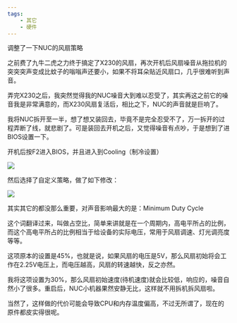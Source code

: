 ```yaml
---
tags:
    - 其它
    - 硬件
---
```


调整了一下NUC的风扇策略

之前费了九牛二虎之力终于搞定了X230的风扇，再次开机后风扇噪音从拖拉机的突突突声变成比蚊子的嗡嗡声还要小，如果不将耳朵贴近风扇口，几乎很难听到声音。

弄完X230之后，我突然觉得我的NUC噪音大到难以忍受了，其实再这之前它的噪音我是非常满意的，而X230风扇复活后，相比之下，NUC的声音就是巨响了。

我将NUC拆开至一半，想了想又装回去，毕竟不是完全忍受不了，万一拆开的过程弄断了线，就悲剧了。可是装回去开机之后，又觉得噪音有点吵，于是想到了进BIOS设置一下。

开机后按F2进入BIOS，并且进入到Cooling（制冷设置）

![](../../../_resources/bd6b63b8cd35481db801c4a7afce1273.png)

然后选择了自定义策略，做了如下修改：

![](../../../_resources/bcb4ec2365464ba7acfe9dd4eaf73c98.png)

其实其它的都没那么重要，对声音影响最大的是：Minimum Duty Cycle

这个词翻译过来，叫做占空比，简单来讲就是在一个周期内，高电平所占的比例，而这个高电平所占的比例相当于给设备的实际电压，常用于风扇调速、灯光调亮度等等。

这项原本的设置是45%，也就是说，如果风扇的电压是5V，那么风扇初始将会工作在2.25V电压上，而电压越高，风扇的转速越快，反之亦然。

我将这项设置为30%，那么风扇初始速度(待机速度)就会比较低，响应的，噪音自然小了很多。重启后，NUC小机器果然安静无比，这样就不用拆机拆风扇啦。

当然了，这样做的代价可能会导致CPU和内存温度偏高，不过无所谓了，现在的原件都皮实得很呢。

